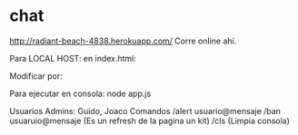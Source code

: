 # chat
http://radiant-beach-4838.herokuapp.com/
Corre online ahí.

Para LOCAL HOST:
en index.html:
<script src="http://radiant-beach-4838.herokuapp.com/socket.io/socket.io.js"></script> 
Modificar por:
<script src="http://localhost:3000/socket.io/socket.io.js"></script>

Para ejecutar en consola: node app.js

Usuarios Admins: Guido, Joaco
Comandos /alert usuario@mensaje
         /ban usuaruio@mensaje (Es un refresh de la pagina un kit)
         /cls (Limpia consola)
         
